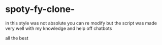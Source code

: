 # spoty-fy-clone-


in this style was not absolute you can re modify but the script was made very well with my knowledge and help off chatbots 

all the best
